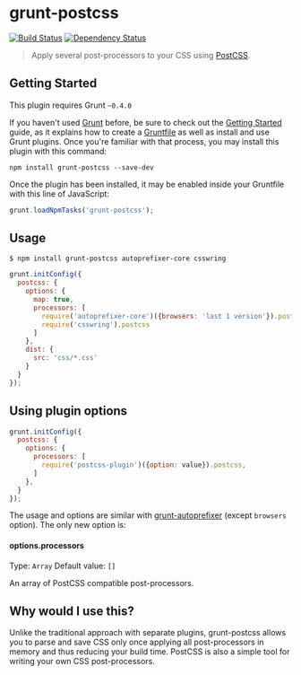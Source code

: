 # grunt-postcss
[![Build Status](https://travis-ci.org/nDmitry/grunt-postcss.png?branch=master)](https://travis-ci.org/nDmitry/grunt-postcss)
[![Dependency Status](https://david-dm.org/nDmitry/grunt-postcss.png)](https://david-dm.org/nDmitry/grunt-postcss)

> Apply several post-processors to your CSS using [PostCSS](https://github.com/postcss/postcss).

## Getting Started
This plugin requires Grunt `~0.4.0`

If you haven't used [Grunt](http://gruntjs.com/) before, be sure to check out the [Getting Started](http://gruntjs.com/getting-started) guide, as it explains how to create a [Gruntfile](http://gruntjs.com/sample-gruntfile) as well as install and use Grunt plugins. Once you're familiar with that process, you may install this plugin with this command:

```shell
npm install grunt-postcss --save-dev
```

Once the plugin has been installed, it may be enabled inside your Gruntfile with this line of JavaScript:

```js
grunt.loadNpmTasks('grunt-postcss');
```

## Usage

```
$ npm install grunt-postcss autoprefixer-core csswring
```

```js
grunt.initConfig({
  postcss: {
    options: {
      map: true,
      processors: [
        require('autoprefixer-core')({browsers: 'last 1 version'}).postcss,
        require('csswring').postcss
      ]
    },
    dist: {
      src: 'css/*.css'
    }
  }
});
```

## Using plugin options

```js
grunt.initConfig({
  postcss: {
    options: {
      processors: [
        require('postcss-plugin')({option: value}).postcss,
      ]
    },
  }
});
```

The usage and options are similar with [grunt-autoprefixer](https://github.com/nDmitry/grunt-autoprefixer#options) (except `browsers` option). The only new option is:

#### options.processors
Type: `Array`
Default value: `[]`

An array of PostCSS compatible post-processors.

## Why would I use this?

Unlike the traditional approach with separate plugins, grunt-postcss allows you to parse and save CSS only once applying all post-processors in memory and thus reducing your build time. PostCSS is also a simple tool for writing your own CSS post-processors.
